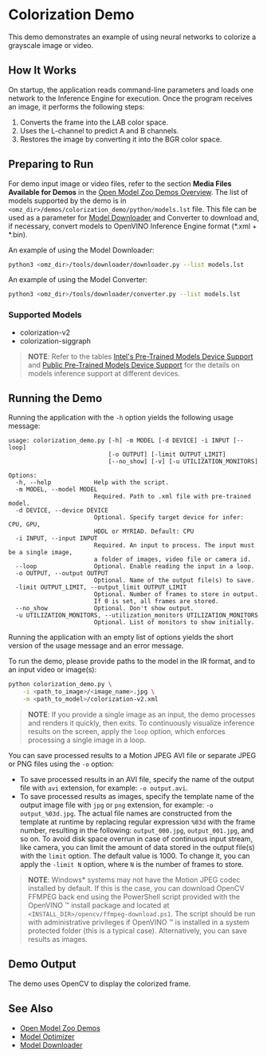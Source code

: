 # Colorization Demo

This demo demonstrates an example of using neural networks to colorize a grayscale image or video.

## How It Works

On startup, the application reads command-line parameters and loads one network to the Inference Engine for execution. Once the program receives an image, it performs the following steps:

1. Converts the frame into the LAB color space.
2. Uses the L-channel to predict A and B channels.
3. Restores the image by converting it into the BGR color space.

## Preparing to Run

For demo input image or video files, refer to the section **Media Files Available for Demos** in the [Open Model Zoo Demos Overview](../../README.md).
The list of models supported by the demo is in `<omz_dir>/demos/colorization_demo/python/models.lst` file.
This file can be used as a parameter for [Model Downloader](../../../tools/downloader/README.md) and Converter to download and, if necessary, convert models to OpenVINO Inference Engine format (\*.xml + \*.bin).

An example of using the Model Downloader:

```sh
python3 <omz_dir>/tools/downloader/downloader.py --list models.lst
```

An example of using the Model Converter:

```sh
python3 <omz_dir>/tools/downloader/converter.py --list models.lst
```

### Supported Models

* colorization-v2
* colorization-siggraph

> **NOTE**: Refer to the tables [Intel's Pre-Trained Models Device Support](../../../models/intel/device_support.md) and [Public Pre-Trained Models Device Support](../../../models/public/device_support.md) for the details on models inference support at different devices.

## Running the Demo

Running the application with the `-h` option yields the following usage message:

```
usage: colorization_demo.py [-h] -m MODEL [-d DEVICE] -i INPUT [--loop]
                            [-o OUTPUT] [-limit OUTPUT_LIMIT]
                            [--no_show] [-v] [-u UTILIZATION_MONITORS]

Options:
  -h, --help            Help with the script.
  -m MODEL, --model MODEL
                        Required. Path to .xml file with pre-trained model.
  -d DEVICE, --device DEVICE
                        Optional. Specify target device for infer: CPU, GPU,
                        HDDL or MYRIAD. Default: CPU
  -i INPUT, --input INPUT
                        Required. An input to process. The input must be a single image,
                        a folder of images, video file or camera id.
  --loop                Optional. Enable reading the input in a loop.
  -o OUTPUT, --output OUTPUT
                        Optional. Name of the output file(s) to save.
  -limit OUTPUT_LIMIT, --output_limit OUTPUT_LIMIT
                        Optional. Number of frames to store in output.
                        If 0 is set, all frames are stored.
  --no_show             Optional. Don't show output.
  -u UTILIZATION_MONITORS, --utilization_monitors UTILIZATION_MONITORS
                        Optional. List of monitors to show initially.
```
Running the application with an empty list of options yields the short version of the usage message and an error message.

To run the demo, please provide paths to the model in the IR format, and to an input video or image(s):

```bash
python colorization_demo.py \
    -i <path_to_image>/<image_name>.jpg \
    -m <path_to_model>/colorization-v2.xml
```

>**NOTE**: If you provide a single image as an input, the demo processes and renders it quickly, then exits. To continuously visualize inference results on the screen, apply the `loop` option, which enforces processing a single image in a loop.

You can save processed results to a Motion JPEG AVI file or separate JPEG or PNG files using the `-o` option:

* To save processed results in an AVI file, specify the name of the output file with `avi` extension, for example: `-o output.avi`.
* To save processed results as images, specify the template name of the output image file with `jpg` or `png` extension, for example: `-o output_%03d.jpg`. The actual file names are constructed from the template at runtime by replacing regular expression `%03d` with the frame number, resulting in the following: `output_000.jpg`, `output_001.jpg`, and so on.
To avoid disk space overrun in case of continuous input stream, like camera, you can limit the amount of data stored in the output file(s) with the `limit` option. The default value is 1000. To change it, you can apply the `-limit N` option, where `N` is the number of frames to store.

>**NOTE**: Windows\* systems may not have the Motion JPEG codec installed by default. If this is the case, you can download OpenCV FFMPEG back end using the PowerShell script provided with the OpenVINO &trade; install package and located at `<INSTALL_DIR>/opencv/ffmpeg-download.ps1`. The script should be run with administrative privileges if OpenVINO &trade; is installed in a system protected folder (this is a typical case). Alternatively, you can save results as images.

## Demo Output

The demo uses OpenCV to display the colorized frame.

## See Also

* [Open Model Zoo Demos](../../README.md)
* [Model Optimizer](https://docs.openvinotoolkit.org/latest/_docs_MO_DG_Deep_Learning_Model_Optimizer_DevGuide.html)
* [Model Downloader](../../../tools/downloader/README.md)

